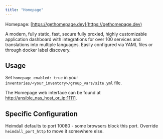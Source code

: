 ```yaml
---
title: "Homepage"
---
```


Homepage: [https://gethomepage.dev](https://gethomepage.dev)

A modern, fully static, fast, secure fully proxied, highly customizable application dashboard
with integrations for over 100 services and translations into multiple languages.
Easily configured via YAML files or through docker label discovery.

## Usage

Set `homepage_enabled: true` in your `inventories/<your_inventory>/group_vars/site.yml` file.

The Homepage web interface can be found at [http://ansible_nas_host_or_ip:11111](http://ansible_nas_host_or_ip:10080).

## Specific Configuration

Heimdall defaults to port 10080 - some browsers block this port. Override `heimdall_port_http` to move it somewhere else.
